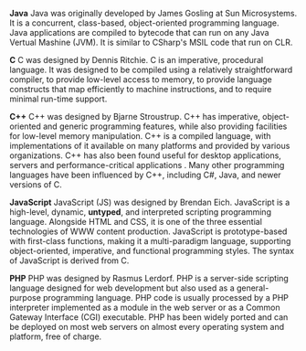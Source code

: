 **Java**
Java was originally developed by James Gosling at Sun Microsystems. It is a concurrent, class-based, object-oriented programming language. Java applications are compiled to bytecode that can run on any Java Vertual Mashine (JVM). It is similar to CSharp's MSIL code that run on CLR.

**C**
C was designed by Dennis Ritchie. C is an imperative, procedural language. It was designed to be compiled using a relatively straightforward compiler, to provide low-level access to memory, to provide language constructs that map efficiently to machine instructions, and to require minimal run-time support.

**C++**
C++ was designed by Bjarne Stroustrup. C++ has imperative, object-oriented and generic programming features, while also providing facilities for low-level memory manipulation. C++ is a compiled language, with implementations of it available on many platforms and provided by various organizations. C++ has also been found useful for desktop applications, servers and performance-critical applications . Many other programming languages have been influenced by C++, including C#, Java, and newer versions of C.

**JavaScript**
JavaScript (JS) was designed by Brendan Eich. JavaScript is a high-level, dynamic, **untyped**, and interpreted scripting programming language. Alongside HTML and CSS, it is one of the three essential technologies of WWW content production. JavaScript is prototype-based with first-class functions, making it a multi-paradigm language, supporting object-oriented, imperative, and functional programming styles. The syntax of JavaScript is derived from C.

**PHP**
PHP was designed by Rasmus Lerdorf. PHP is a server-side scripting language designed for web development but also used as a general-purpose programming language. PHP code is usually processed by a PHP interpreter implemented as a module in the web server or as a Common Gateway Interface (CGI) executable. PHP has been widely ported and can be deployed on most web servers on almost every operating system and platform, free of charge.